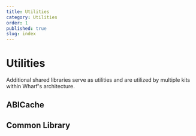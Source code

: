 ```yaml
---
title: Utilities
category: Utilities
order: 1
published: true
slug: index
---
```


# Utilities

Additional shared libraries serve as utilities and are utilized by multiple kits within Wharf's architecture.

## ABICache

## Common Library
